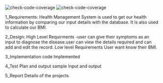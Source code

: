 ![check-code-coverage](https://api.codiga.io/project/31569/score/svg)
![check-code-coverage](https://api.codiga.io/project/31569/status/svg)

1_Requirements: Health Management System is used to get our health information by comparing our input details with the database. It is also used to calculate our BMI. 

2_Design: High Level Requirments -user can give their symptoms as an input to diagnose the disease.user can view the details required and can add and edit the record.
          Low level Requirements User want know their BMI.

3_Implementation code Implemented

4_Test Plan and output sample Input and output

5_Report Details of the projects
